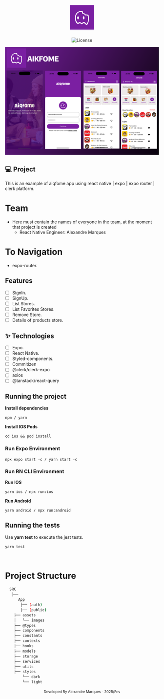 <h1 align="center">
  <img alt="" height="80" title="" src=".github/icLogo.png" />
</h1>

<p align="center">
  <img alt="License" src="https://img.shields.io/static/v1?label=license&message=MIT&color=E51C44&labelColor=0A1033">
</p>

![cover](.github/cover.png?style=flat)

## 💻 Project

This is an example of aiqfome app using react native | expo | expo router | clerk platform.

# Team

- Here must contain the names of everyone in the team, at the moment that
  project is created
  - React Native Engineer: Alexandre Marques

# To Navigation

- expo-router.

## Features

- [ ] SignIn.
- [ ] SignUp.
- [ ] List Stores.
- [ ] List Favorites Stores.
- [ ] Remove Store.
- [ ] Details of products store.

## ✨ Technologies

- [ ] Expo.
- [ ] React Native.
- [ ] Styled-components.
- [ ] Commitizen
- [ ] @clerk/clerk-expo
- [ ] axios
- [ ] @tanstack/react-query

## Running the project

**Install dependencies**

```
npm / yarn
```

**Install IOS Pods**

```
cd ios && pod install
```

### Run Expo Environment

```
npx expo start -c / yarn start -c
```

### Run RN CLI Environment

**Run IOS**

```
yarn ios / npx run:ios
```

**Run Android**

```
yarn android / npx run:android
```

## Running the tests

Use **yarn test** to execute the jest tests.

```cl
yarn test
```

<br />

# Project Structure

```bash
  SRC
   ├──
      App
       ├── (auth)
       ├── (public)
    ├── assets
    │   └── images
    ├── @types
    ├── components
    ├── constants
    ├── contexts
    ├── hooks
    ├── models
    ├── storage
    ├── services
    ├── utils
    ├── styles
        └── dark
        └── light
```

<div align="center">
  <small>Developed By Alexandre Marques - 2025/Fev</small>
</div>
